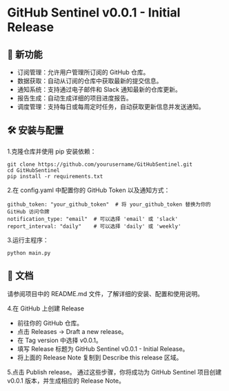 # GitHub Sentinel v0.0.1 - Initial Release
## 🎉 新功能
- 订阅管理：允许用户管理所订阅的 GitHub 仓库。
- 数据获取：自动从订阅的仓库中获取最新的提交信息。
- 通知系统：支持通过电子邮件和 Slack 通知最新的仓库更新。
- 报告生成：自动生成详细的项目进度报告。
- 调度管理：支持每日或每周定时任务，自动获取更新信息并发送通知。
## 🛠️ 安装与配置
1.克隆仓库并使用 pip 安装依赖：

```
git clone https://github.com/yourusername/GitHubSentinel.git
cd GitHubSentinel
pip install -r requirements.txt
```
2.在 config.yaml 中配置你的 GitHub Token 以及通知方式：

```
github_token: "your_github_token"  # 将 your_github_token 替换为你的 GitHub 访问令牌
notification_type: "email"  # 可以选择 'email' 或 'slack'
report_interval: "daily"    # 可以选择 'daily' 或 'weekly'
```
3.运行主程序：

```
python main.py
```

## 📘 文档
请参阅项目中的 README.md 文件，了解详细的安装、配置和使用说明。

4.在 GitHub 上创建 Release
- 前往你的 GitHub 仓库。
- 点击 Releases -> Draft a new release。
- 在 Tag version 中选择 v0.0.1。
- 填写 Release 标题为 GitHub Sentinel v0.0.1 - Initial Release。
- 将上面的 Release Note 复制到 Describe this release 区域。

5.点击 Publish release。
通过这些步骤，你将成功为 GitHub Sentinel 项目创建 v0.0.1 版本，并生成相应的 Release Note。
